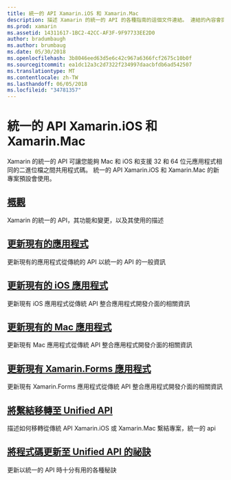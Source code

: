 ```yaml
---
title: 統一的 API Xamarin.iOS 和 Xamarin.Mac
description: 描述 Xamarin 的統一的 API 的各種指南的這個文件連結。 連結的內容會提供統一的 API 的概觀，並討論如何移轉現有的專案。
ms.prod: xamarin
ms.assetid: 14311617-1BC2-42CC-AF3F-9F97733EE2D0
author: bradumbaugh
ms.author: brumbaug
ms.date: 05/30/2018
ms.openlocfilehash: 3b8046eed63d5e6c42c967a6366fcf2675c10b0f
ms.sourcegitcommit: ea1dc12a3c2d7322f234997daacbfdb6ad542507
ms.translationtype: MT
ms.contentlocale: zh-TW
ms.lasthandoff: 06/05/2018
ms.locfileid: "34781357"
---
```

# <a name="unified-api-for-xamarinios-and-xamarinmac"></a>統一的 API Xamarin.iOS 和 Xamarin.Mac

Xamarin 的統一的 API 可讓您能夠 Mac 和 iOS 和支援 32 和 64 位元應用程式相同的二進位檔之間共用程式碼。 統一的 API Xamarin.iOS 和 Xamarin.Mac 的新專案預設會使用。

## <a name="overviewoverviewmd"></a>[概觀](overview.md)

Xamarin 的統一的 API，其功能和變更，以及其使用的描述

## <a name="update-existing-appsupdating-appsmd"></a>[更新現有的應用程式](updating-apps.md)

更新現有的應用程式從傳統的 API 以統一的 API 的一般資訊

## <a name="updating-existing-ios-appsupdating-ios-appsmd"></a>[更新現有的 iOS 應用程式](updating-ios-apps.md)

更新現有 iOS 應用程式從傳統 API 整合應用程式開發介面的相關資訊

## <a name="updating-existing-mac-appsupdating-mac-appsmd"></a>[更新現有的 Mac 應用程式](updating-mac-apps.md)

更新現有 Mac 應用程式從傳統 API 整合應用程式開發介面的相關資訊

## <a name="update-existing-xamarinforms-appsupdating-xamarin-forms-appsmd"></a>[更新現有 Xamarin.Forms 應用程式](updating-xamarin-forms-apps.md)

更新現有 Xamarin.Forms 應用程式從傳統 API 整合應用程式開發介面的相關資訊

## <a name="migrating-a-binding-to-the-unified-apiupdate-bindingmd"></a>[將繫結移轉至 Unified API](update-binding.md)

描述如何移轉從傳統 API Xamarin.iOS 或 Xamarin.Mac 繫結專案，統一的 api

## <a name="tips-for-updating-code-to-the-unified-apiupdating-tipsmd"></a>[將程式碼更新至 Unified API 的祕訣](updating-tips.md)

更新以統一的 API 時十分有用的各種秘訣

